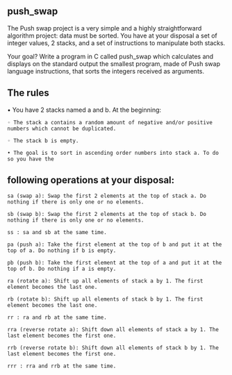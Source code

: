 ## **push_swap**

The Push swap project is a very simple and a highly straightforward algorithm project: data must be sorted. You have at your disposal a set of integer values, 2 stacks, and a set of instructions to manipulate both stacks.

Your goal? Write a program in C called push_swap which calculates and displays on the standard output the smallest program, made of Push swap language instructions, that sorts the integers received as arguments.

## **The rules**

• You have 2 stacks named a and b. At the beginning:

    ◦ The stack a contains a random amount of negative and/or positive numbers which cannot be duplicated.

    ◦ The stack b is empty.

    • The goal is to sort in ascending order numbers into stack a. To do so you have the


## **following operations at your disposal:**

    sa (swap a): Swap the first 2 elements at the top of stack a. Do nothing if there is only one or no elements.

    sb (swap b): Swap the first 2 elements at the top of stack b. Do nothing if there is only one or no elements.

    ss : sa and sb at the same time.

    pa (push a): Take the first element at the top of b and put it at the top of a. Do nothing if b is empty.

    pb (push b): Take the first element at the top of a and put it at the top of b. Do nothing if a is empty.

    ra (rotate a): Shift up all elements of stack a by 1. The first element becomes the last one.

    rb (rotate b): Shift up all elements of stack b by 1. The first element becomes the last one.

    rr : ra and rb at the same time. 

    rra (reverse rotate a): Shift down all elements of stack a by 1. The last element becomes the first one.

    rrb (reverse rotate b): Shift down all elements of stack b by 1. The last element becomes the first one.

    rrr : rra and rrb at the same time.
